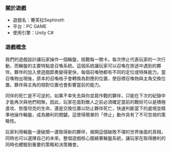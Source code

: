 ### 關於遊戲  
<ul>
<li>遊戲名：賽芙拉Sephiroth</li>  
<li>平台：PC GAME</li>  
<li>使用引擎：Unity C#</li>  
</ul>
  
  
### 遊戲概念  
  
<p>我們的遊戲設計讓玩家操作一個輪盤，挑戰每一關卡。每次停止代表玩家的一次行動，而輪盤的主要特點是召喚系統。這個系統讓玩家可以召喚在旅途中遇到的夥伴。夥伴的加入使遊戲節奏變得更快，每個召喚物都有不同的定位或特殊能力。當召喚物出現後，原本的召喚格子會轉換為對應的位置，使目標召喚物與主角交換位置。夥伴與主角的相對位置也會影響當前的能力。</p>
<p>同伴的死亡是不可逆的，如果不幸失去與你並肩作戰的夥伴，只能在下次的紀錄中才能再次與他們相聚。因此，玩家在面對敵人之前必須確定當前的戰術可以是積極進攻、恢復坦克的生命，還是交換位置以防止夥伴死亡，快速判斷當下的處境並精準地操作輪盤，成為勝利的關鍵。這使得簡單的「停止」動作具有了不可忽視的策略性。</p>
<p>玩家利用輪盤一邊破關一邊取得新的夥伴，揭開這個破敗不堪的世界後面的真相，同時也可以選擇自己的未來。整個遊戲核心圍繞著輪盤系統，讓玩家在取得勝利的同時也體驗到重要的策略和決策機會。</p>
